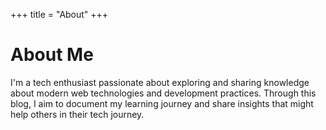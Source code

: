 +++
title = "About"
+++

# About Me

I'm a tech enthusiast passionate about exploring and sharing knowledge about modern web technologies and development practices. Through this blog, I aim to document my learning journey and share insights that might help others in their tech journey.
